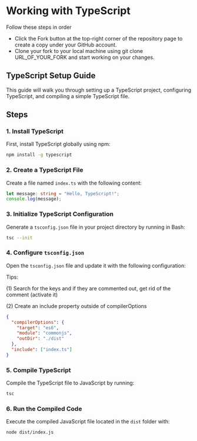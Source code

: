 
# Working with TypeScript

Follow these steps in order 



- Click the Fork button at the top-right corner of the repository page to create a copy under your GitHub account.
- Clone your fork to your local machine using git clone URL_OF_YOUR_FORK and start working on your changes.

## TypeScript Setup Guide

This guide will walk you through setting up a TypeScript project, configuring TypeScript, and compiling a simple TypeScript file.

## Steps

### 1. Install TypeScript

First, install TypeScript globally using npm:

```bash
npm install -g typescript

```


### 2. Create a TypeScript File

Create a file named `index.ts` with the following content:

```typescript
let message: string = "Hello, TypeScript!";
console.log(message);

```

### 3. Initialize TypeScript Configuration

Generate a `tsconfig.json` file in your project directory by running in Bash:

```bash
tsc --init
```

### 4. Configure `tsconfig.json`
Open the `tsconfig.json` file and update it with the following configuration:  

Tips:

(1)  Search for the keys and if they are commented out, get rid of the comment (activate it)

(2) Create an include property outside of compilerOptions

```json
{
  "compilerOptions": {
    "target": "es6",
    "module": "commonjs",
    "outDir": "./dist"
  },
  "include": ["index.ts"]
}

```

### 5.  Compile TypeScript

Compile the TypeScript file to JavaScript by running:

``` bash
tsc
```

### 6. Run the Compiled Code

Execute the compiled JavaScript file located in the `dist` folder with:

```bash
node dist/index.js
```

